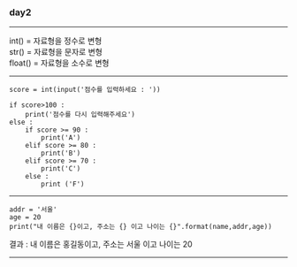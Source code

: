 ### day2
-------------------------------------------------------------------------

int() = 자료형을 정수로 변형   
str() = 자료형을 문자로 변형   
float() = 자료형을 소수로 변형   

-------------------------------------------------------------------------

```
score = int(input('점수를 입력하세요 : '))

if score>100 :
    print('점수를 다시 입력해주세요')
else :
    if score >= 90 :
        print('A')
    elif score >= 80 :
        print('B')
    elif score >= 70 :
        print('C')
    else :
        print ('F')
```
-------------------------------------------------------------------------

```name = '홍길동'
addr = '서울'
age = 20
print("내 이름은 {}이고, 주소는 {} 이고 나이는 {}".format(name,addr,age))
```

결과 : 내 이름은 홍길동이고, 주소는 서울 이고 나이는 20

-------------------------------------------------------------------------
